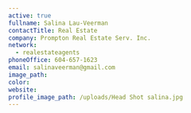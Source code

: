 ```yaml
---
active: true
fullname: Salina Lau-Veerman
contactTitle: Real Estate
company: Prompton Real Estate Serv. Inc.
network:
  - realestateagents
phoneOffice: 604-657-1623
email: salinaveerman@gmail.com
image_path:
color:
website:
profile_image_path: /uploads/Head Shot salina.jpg
---
```



